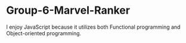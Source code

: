 # Group-6-Marvel-Ranker

I enjoy JavaScript because it utilizes both Functional programming and Object-oriented programming.